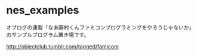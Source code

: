 nes_examples
============

オブログの連載「なあ藤村くんファミコンプログラミングをやろうじゃないか」のサンプルプログラム置き場です。

http://objectclub.tumblr.com/tagged/famicom
